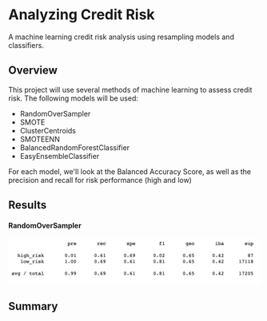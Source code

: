 # Analyzing Credit Risk

A machine learning credit risk analysis using resampling models and classifiers.

## Overview
This project will use several methods of machine learning to assess credit risk. The following models will be used:
- RandomOverSampler
- SMOTE
- ClusterCentroids
- SMOTEENN
- BalancedRandomForestClassifier
- EasyEnsembleClassifier

For each model, we'll look at the Balanced Accuracy Score, as well as the precision and recall for risk performance (high and low)


## Results
#### RandomOverSampler
![randomoversampling](images/randomoversampling.png)



## Summary 



